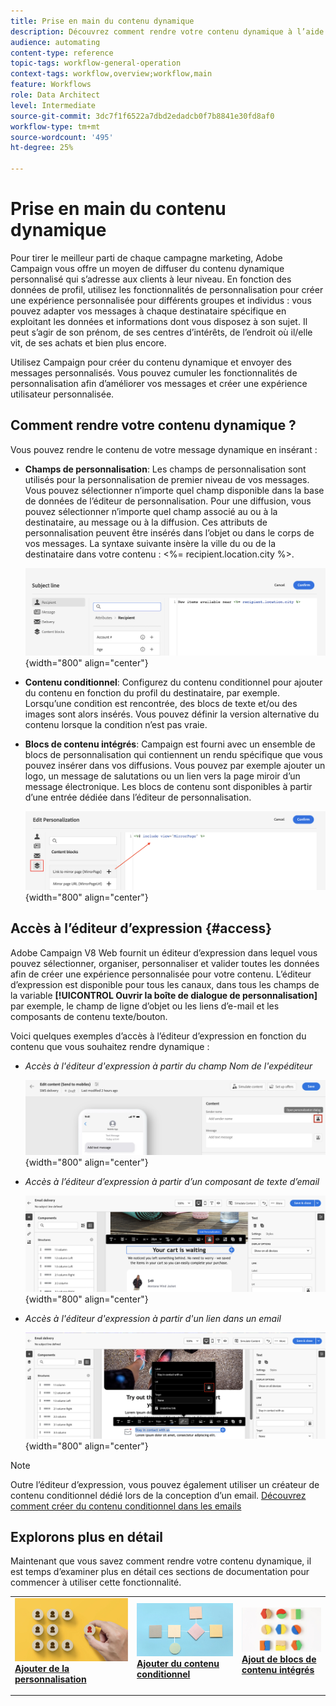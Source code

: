 ```yaml
---
title: Prise en main du contenu dynamique
description: Découvrez comment rendre votre contenu dynamique à l’aide de la personnalisation, du contenu conditionnel et des blocs de contenu intégrés.
audience: automating
content-type: reference
topic-tags: workflow-general-operation
context-tags: workflow,overview;workflow,main
feature: Workflows
role: Data Architect
level: Intermediate
source-git-commit: 3dc7f1f6522a7dbd2edadcb0f7b8841e30fd8af0
workflow-type: tm+mt
source-wordcount: '495'
ht-degree: 25%

---
```



# Prise en main du contenu dynamique

Pour tirer le meilleur parti de chaque campagne marketing, Adobe Campaign vous offre un moyen de diffuser du contenu dynamique personnalisé qui s’adresse aux clients à leur niveau. En fonction des données de profil, utilisez les fonctionnalités de personnalisation pour créer une expérience personnalisée pour différents groupes et individus : vous pouvez adapter vos messages à chaque destinataire spécifique en exploitant les données et informations dont vous disposez à son sujet. Il peut s’agir de son prénom, de ses centres d’intérêts, de l’endroit où il/elle vit, de ses achats et bien plus encore.

Utilisez Campaign pour créer du contenu dynamique et envoyer des messages personnalisés. Vous pouvez cumuler les fonctionnalités de personnalisation afin d’améliorer vos messages et créer une expérience utilisateur personnalisée.

## Comment rendre votre contenu dynamique ?

Vous pouvez rendre le contenu de votre message dynamique en insérant :

* **Champs de personnalisation**: Les champs de personnalisation sont utilisés pour la personnalisation de premier niveau de vos messages. Vous pouvez sélectionner n’importe quel champ disponible dans la base de données de l’éditeur de personnalisation. Pour une diffusion, vous pouvez sélectionner n’importe quel champ associé au ou à la destinataire, au message ou à la diffusion. Ces attributs de personnalisation peuvent être insérés dans l’objet ou dans le corps de vos messages. La syntaxe suivante insère la ville du ou de la destinataire dans votre contenu : &lt;%= recipient.location.city %>.

  ![](assets/perso-subject-line.png){width="800" align="center"}

* **Contenu conditionnel**: Configurez du contenu conditionnel pour ajouter du contenu en fonction du profil du destinataire, par exemple. Lorsqu’une condition est rencontrée, des blocs de texte et/ou des images sont alors insérés. Vous pouvez définir la version alternative du contenu lorsque la condition n’est pas vraie.

* **Blocs de contenu intégrés**: Campaign est fourni avec un ensemble de blocs de personnalisation qui contiennent un rendu spécifique que vous pouvez insérer dans vos diffusions. Vous pouvez par exemple ajouter un logo, un message de salutations ou un lien vers la page miroir d’un message électronique. Les blocs de contenu sont disponibles à partir d’une entrée dédiée dans l’éditeur de personnalisation.

  ![](assets/perso-content-blocks.png){width="800" align="center"}

## Accès à l’éditeur d’expression {#access}

Adobe Campaign V8 Web fournit un éditeur d’expression dans lequel vous pouvez sélectionner, organiser, personnaliser et valider toutes les données afin de créer une expérience personnalisée pour votre contenu. L’éditeur d’expression est disponible pour tous les canaux, dans tous les champs de la variable **[!UICONTROL Ouvrir la boîte de dialogue de personnalisation]** par exemple, le champ de ligne d’objet ou les liens d’e-mail et les composants de contenu texte/bouton.

Voici quelques exemples d’accès à l’éditeur d’expression en fonction du contenu que vous souhaitez rendre dynamique :

* *Accès à l&#39;éditeur d&#39;expression à partir du champ Nom de l&#39;expéditeur*

  ![](assets/expression-editor-access.png){width="800" align="center"}

* *Accès à l’éditeur d’expression à partir d’un composant de texte d’email*

  ![](assets/expression-editor-access-email.png){width="800" align="center"}

* *Accès à l&#39;éditeur d&#39;expression à partir d&#39;un lien dans un email*

  ![](assets/perso-link-insert-icon.png){width="800" align="center"}

>[!NOTE]
>
>Outre l’éditeur d’expression, vous pouvez également utiliser un créateur de contenu conditionnel dédié lors de la conception d’un email. [Découvrez comment créer du contenu conditionnel dans les emails](conditions.md)

## Explorons plus en détail

Maintenant que vous savez comment rendre votre contenu dynamique, il est temps d’examiner plus en détail ces sections de documentation pour commencer à utiliser cette fonctionnalité.

<table style="table-layout:fixed"><tr style="border: 0;">
<td>
<a href="personalize.md">
<img alt="Personnaliser le contenu" src="assets/do-not-localize/dynamic-personalization.jpg">
</a>
<div>
<a href="personalize.md"><strong>Ajouter de la personnalisation</strong></a>
</div>
<p>
</td>
<td>
<a href="conditions.md">
<img alt="prospect" src="assets/do-not-localize/dynamic-conditional.jpg">
</a>
<div><a href="conditions.md"><strong>Ajouter du contenu conditionnel</strong>
</div>
<p>
</td>
<td>
<a href="content-blocks.md">
<img alt="Peu fréquent" src="assets/do-not-localize/dynamic-content-blocks.jpg">
</a>
<div>
<a href="content-blocks.md"><strong>Ajout de blocs de contenu intégrés</strong></a>
</div>
<p></td>
</tr></table>
